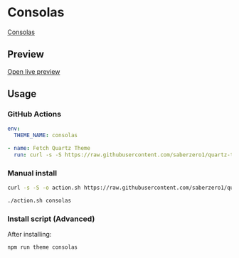 # Consolas

[Consolas](https://github.com/pinei)

## Preview

[Open live preview](https://quartz-themes.github.io/consolas/)

## Usage

### GitHub Actions

```yaml
env:
  THEME_NAME: consolas
```

```yaml
- name: Fetch Quartz Theme
  run: curl -s -S https://raw.githubusercontent.com/saberzero1/quartz-themes/master/action.sh | bash -s -- $THEME_NAME
```

### Manual install

```bash
curl -s -S -o action.sh https://raw.githubusercontent.com/saberzero1/quartz-themes/master/action.sh

./action.sh consolas
```

### Install script (Advanced)

After installing:

```bash
npm run theme consolas
```
